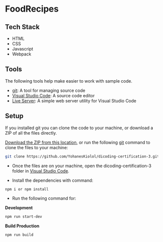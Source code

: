 # FoodRecipes

## Tech Stack

- HTML
- CSS
- Javascript
- Webpack

## Tools

The following tools help make easier to work with sample code.

- [git](https://git-scm.com/downloads): A tool for managing source code
- [Visual Studio Code](https://code.visualstudio.com/): A source code editor
- [Live Server](https://marketplace.visualstudio.com/items?itemName=ritwickdey.LiveServer): A simple web server utility for Visual Studio Code

## Setup

If you installed git you can clone the code to your machine, or download a ZIP of all the files directly.

[Download the ZIP from this location](https://github.com/YohanesKiolol/dicoding-certification-3/archive/refs/heads/main.zip), or run the following [git](https://git-scm.com/downloads) command to clone the files to your machine:

```bash
git clone https://github.com/YohanesKiolol/dicoding-certification-3.git
```

- Once the files are on your machine, open the dicoding-certification-3 folder in [Visual Studio Code](https://code.visualstudio.com/).

- Install the dependencies with command:

```bash
npm i or npm install
```

- Run the following command for:

**Development**

```bash
npm run start-dev
```

**Build Production**

```bash
npm run build
```
